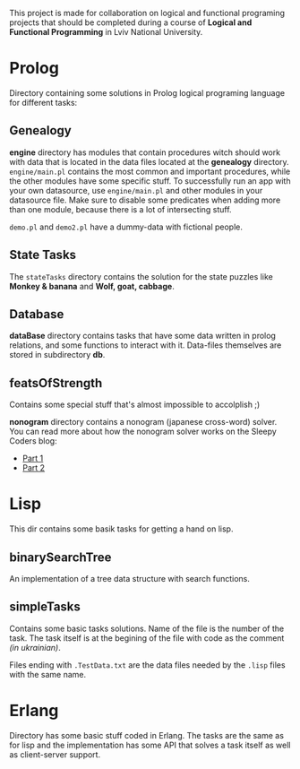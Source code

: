 This project is made for collaboration on logical and functional programing projects that should be completed during a course of **Logical and Functional Programming** in Lviv National University.

Prolog
==============

Directory containing some solutions in Prolog logical programing language for different tasks: 

Genealogy
---------

**engine** directory has modules that contain procedures witch should work with data that is located in the data files located at the **genealogy** directory. `engine/main.pl` contains the most common and important procedures, while the other modules have some specific stuff.
To successfully run an app with your own datasource, use `engine/main.pl` and other modules in your datasource file. Make sure to disable some predicates when adding more than one module, because there is a lot of intersecting stuff. 

`demo.pl` and `demo2.pl` have a dummy-data with fictional people.

State Tasks
-----------

The `stateTasks` directory contains the solution for the state puzzles like **Monkey & banana** and **Wolf, goat, cabbage**.

Database
--------

**dataBase** directory contains tasks that have some data written in prolog relations, and some functions to interact with it. Data-files themselves are stored in subdirectory **db**.

featsOfStrength
---------------

Contains some special stuff that's almost impossible to accolplish ;)

**nonogram** directory contains a nonogram (japanese cross-word) solver.
You can read more about how the nonogram solver works on the Sleepy Coders blog:

 * [Part 1](http://sleepycoders.blogspot.com/2011/10/nonogram-solver-in-prolog-generating.html)
 * [Part 2](http://sleepycoders.blogspot.com/2011/10/nonogram-solver-in-prolog-combinations.html)

Lisp
====

This dir contains some basik tasks for getting a hand on lisp. 

binarySearchTree
----------------

An implementation of a tree data structure with search functions.

simpleTasks
-----------

Contains some basic tasks solutions. Name of the file is the number of the task. The task itself is at the begining of the file with code as the comment *(in ukrainian)*. 

Files ending with `.TestData.txt` are the data files needed by the `.lisp` files with the same name.

Erlang
======

Directory has some basic stuff coded in Erlang. The tasks are the same as for lisp and the implementation has some API that solves a task itself as well as client-server support.